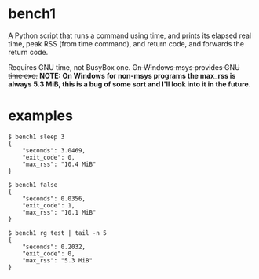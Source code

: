 # bench1

A Python script that runs a command using time, and prints its elapsed real time,
peak RSS (from time command), and return code, and forwards the return code.

Requires GNU time, not BusyBox one. ~~On Windows msys provides GNU time exe.~~
**NOTE: On Windows for non-msys programs the max_rss is always 5.3 MiB, this is a bug of some sort and I'll look into it in the future.**

# examples

```
$ bench1 sleep 3
{
    "seconds": 3.0469,
    "exit_code": 0,
    "max_rss": "10.4 MiB"
}

$ bench1 false
{
    "seconds": 0.0356,
    "exit_code": 1,
    "max_rss": "10.1 MiB"
}

$ bench1 rg test | tail -n 5
{
    "seconds": 0.2032,
    "exit_code": 0,
    "max_rss": "5.3 MiB"
}
```
